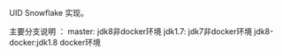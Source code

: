 UID Snowflake 实现。 

主要分支说明 ：
      master: jdk8非docker环境
      jdk1.7: jdk7非docker环境
      jdk8-docker:jdk1.8 docker环境
      